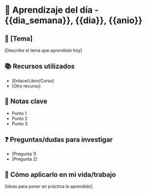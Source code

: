 # 📖 Aprendizaje del día - {{dia_semana}}, {{dia}}, {{anio}}

## 📌 [Tema]

[Describe el tema que aprendiste hoy]

## 📚 Recursos utilizados

- [Enlace/Libro/Curso]
- [Otro recurso]

## 📝 Notas clave

- Punto 1
- Punto 2
- Punto 3

## ❓ Preguntas/dudas para investigar

- [Pregunta 1]
- [Pregunta 2]

## 🎯 Cómo aplicarlo en mi vida/trabajo

[Ideas para poner en práctica lo aprendido]
